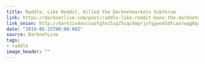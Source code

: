```yaml
---
title: Raddle, Like Reddit, Killed the Darknetmarkets Subforum
link: https://darknetlive.com/post/raddle-like-reddit-bans-the-darknetmarkets-subforum/
link_onion: http://darkzzx4avcsuofgfez5zq75cqc4mprjvfqywo45dfcaxrwqg6qrlfid.onion/post/raddle-like-reddit-bans-the-darknetmarkets-subforum/
date: "2019-05-25T00:00:00Z"
source: DarknetLive
tags:
- raddle
image_header: ""
---
```

